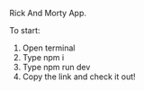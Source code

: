 Rick And Morty App.

To start:

1. Open terminal
2. Type npm i
3. Type npm run dev
4. Copy the link and check it out!
